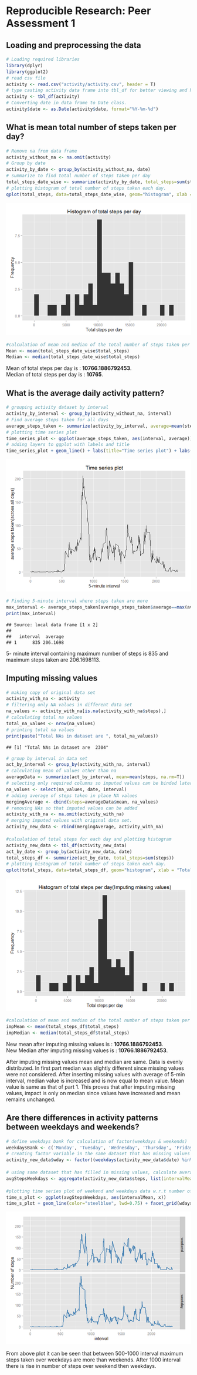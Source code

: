 # Reproducible Research: Peer Assessment 1


## Loading and preprocessing the data


```r
# Loading required libraries
library(dplyr)
library(ggplot2)
# read csv file
activity <- read.csv("activity/activity.csv", header = T)
# type casting activity data frame into tbl_df for better viewing and handling.
activity <- tbl_df(activity)
# Converting date in data frame to Date class.
activity$date <- as.Date(activity$date, format="%Y-%m-%d")
```

## What is mean total number of steps taken per day?


```r
# Remove na from data frame
activity_without_na <- na.omit(activity)
# Group by date 
activity_by_date <- group_by(activity_without_na, date)
# summarize to find total number of steps taken per day
total_steps_date_wise <- summarize(activity_by_date, total_steps=sum(steps, na.rm = T))
# plotting histogram of total number of steps taken each day.
qplot(total_steps, data=total_steps_date_wise, geom="histogram", xlab = "Total steps per day", ylab="Frequency", main = "Histogram of total steps per day")
```

![](PA1_template_files/figure-html/total_steps-1.png) 

```r
#calculation of mean and median of the total number of steps taken per day.
Mean <- mean(total_steps_date_wise$total_steps)
Median <- median(total_steps_date_wise$total_steps)
```
Mean of total steps per day is : **10766.1886792453**.  
Median of total steps per day is : **10765**.

## What is the average daily activity pattern?


```r
# grouping activity dataset by interval
activity_by_interval <- group_by(activity_without_na, interval)
# Find average steps taken for all days
average_steps_taken <- summarize(activity_by_interval, average=mean(steps))
# plotting time series plot
time_series_plot <- ggplot(average_steps_taken, aes(interval, average))
# adding layers to ggplot with labels and title
time_series_plot + geom_line() + labs(title="Time series plot") + labs(x="5-minute interval") + labs(y="average steps taken(across all days)")
```

![](PA1_template_files/figure-html/time_series_plot-1.png) 

```r
# Finding 5-minute interval where steps taken are more
max_interval <- average_steps_taken[average_steps_taken$average==max(average_steps_taken$average),]
print(max_interval)
```

```
## Source: local data frame [1 x 2]
## 
##   interval  average
## 1      835 206.1698
```
5- minute interval containing maximum number of steps is 835 and maximum steps taken are 206.1698113.


## Imputing missing values

```r
# making copy of original data set
activity_with_na <- activity
# filtering only NA values in different data set
na_values <- activity_with_na[is.na(activity_with_na$steps),]
# calculating total na values
total_na_values <- nrow(na_values)
# printing total na values
print(paste("Total NAs in dataset are ", total_na_values))
```

```
## [1] "Total NAs in dataset are  2304"
```

```r
# group by interval in data set
act_by_interval <- group_by(activity_with_na, interval)
# calculating mean of values other than na
averageData <- summarize(act_by_interval, mean=mean(steps, na.rm=T))
# selecting only required columns so imputed values can be binded later on
na_values <- select(na_values, date, interval)
# adding average of steps taken in place NA values
mergingAverage <- cbind(steps=averageData$mean, na_values)
# removing NAs so that imputed values can be added
activity_with_na <- na.omit(activity_with_na)
# merging imputed values with original data set.
activity_new_data <- rbind(mergingAverage, activity_with_na)

#calculation of total steps for each day and plotting histogram
activity_new_data <- tbl_df(activity_new_data)
act_by_date <- group_by(activity_new_data, date)
total_steps_df <- summarize(act_by_date, total_steps=sum(steps))
# plotting histogram of total number of steps taken each day.
qplot(total_steps, data=total_steps_df, geom="histogram", xlab = "Total steps per day", ylab="Frequency", main = "Histogram of total steps per day(Imputing missing values)")
```

![](PA1_template_files/figure-html/imputing_missing_values-1.png) 

```r
#calculation of mean and median of the total number of steps taken per day.
impMean <- mean(total_steps_df$total_steps)
impMedian <- median(total_steps_df$total_steps)
```
New mean after imputing missing values is : **10766.1886792453**.  
New Median after imputing missing values is : **10766.1886792453**.

After imputing missing values mean and median are same. Data is evenly distributed. In first part median was slightly different since missing values were not considered. After inserting missing values with average of 5-min interval, median value is increased and is now equal to mean value. Mean value is same as that of part 1. This proves that after imputing missing values, impact is only on median since values have increased and mean remains unchanged.


## Are there differences in activity patterns between weekdays and weekends?


```r
# define weekdays bank for calculation of factor(weekdays & weekends)
weekdaysBank <- c('Monday', 'Tuesday', 'Wednesday', 'Thursday', 'Friday')
# creating factor variable in the same dataset that has missing values filled in with two levels- weekday and weekend
activity_new_data$wday <- factor((weekdays(activity_new_data$date) %in% weekdaysBank) + 1L, levels=1:2, labels=c('weekend', 'weekday'))

# using same dataset that has filled in missing values, calculate average steps taken w.r.t to interval and days factor.
avgStepsWeekdays <- aggregate(activity_new_data$steps, list(intervalMean=activity_new_data$interval, wdays=activity_new_data$wday), mean)

#plotting time series plot of weekend and weekdays data w.r.t number of steps & interval.
time_s_plot <- ggplot(avgStepsWeekdays, aes(intervalMean, x))
time_s_plot + geom_line(color="steelblue", lwd=0.75) + facet_grid(wdays~.) + labs(x="interval") + labs(y="Number of steps")
```

![](PA1_template_files/figure-html/diff_weekdays_weekend-1.png) 


From above plot it can be seen that between 500-1000 interval maximum steps taken over weekdays are more than weekends. After 1000 interval there is rise in number of steps over weekend then weekdays.
